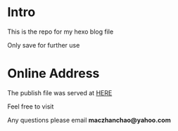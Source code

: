 # Intro

This is the repo for my hexo blog file

Only save for further use

# Online Address

The publish file was served at [HERE](http://macsalavtion.net)

Feel free to visit

Any questions please email __maczhanchao@yahoo.com__